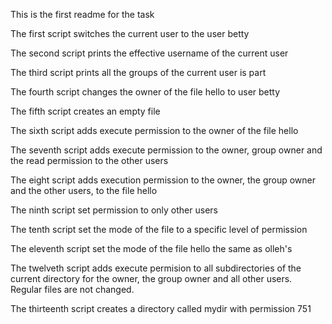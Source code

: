 This is the first readme for the task

The first script switches the current user to the user betty

The second script prints the effective username of the current user

The third script prints all the groups of the current user is part

The fourth script changes the owner of the file hello to user betty

The fifth script creates an empty file

The sixth script adds execute permission to the owner of the file hello

The seventh script adds execute permission to the owner, group owner and the read permission to the other users

The eight script adds execution permission to the owner, the group owner and the other users, to the file hello

The ninth script set permission to only other users

The tenth script set the mode of the file to a specific level of permission

The eleventh script set the mode of the file hello the same as olleh's

The twelveth script adds execute permision to all subdirectories of the current directory for the owner, the group owner and all other users. Regular files are not changed.

The thirteenth script creates a directory called mydir with permission 751
